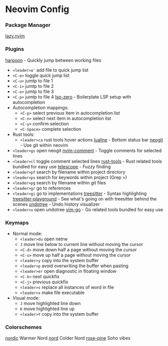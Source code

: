 # Neovim Config

### Package Manager
[lazy.nvim](https://github.com/folke/lazy.nvim)

### Plugins
[harpoon](https://github.com/ThePrimeagen/harpoon) - Quickly jump between working files
- `<leader>a'` add file to quick jump list
- `<C-e>` toggle quick jump list
- `<C-u>` jumtp to file 1
- `<C-i>` jumtp to file 2
- `<C-o>` jumtp to file 3
- `<C-p>` jumtp to file 4
[lsp-zero](https://github.com/VonHeikemen/lsp-zero.nvim) - Boilerplate LSP setup with autocompletion
- Autocompletion mappings:
    - `<C-p>` select previous item in autocompletion list
    - `<C-n>` select next item in autocompletion list
    - `<C-y>` confirm selection
    - `<C-Space>` complete selection
- Rust tools:
    - `<leader>ca` rust tools hover actions
[lualine](https://github.com/nvim-lualine/lualine.nvim) - Bottom status bar
[neogit](https://github.com/NeogitOrg/neogit) - Use git within neovim
- `<leader>gs` open neogit
[nvim-comment](https://github.com/terrortylor/nvim-comment) - Toggle comments for selected lines
- `<leader>cl` toggle comment selected lines
[rust-tools](https://github.com/simrat39/rust-tools.nvim) - Rust related tools bundled for easy use
[telescope](https://github.com/nvim-telescope/telescope.nvim) - Fuzzy finding
- `<leader>pf` search by filename within project directory
- `<leader>ps` search for keywords within project (Grep >)
- `<leader>pg` search by filename within git files
- `<leader>gr` go to references
- `<leader>gi` go to implementations
[treesitter](https://github.com/nvim-treesitter/nvim-treesitter) - Syntax highlighting
[treesitter-playground](https://github.com/nvim-treesitter/playground) - See what's going on with treesitter behind the scenes
[undotree](https://github.com/mbbill/undotree) - Undo history visualizer
- `<leader>u` open undotree
[vim-go](https://github.com/fatih/vim-go) - Go related tools bundled for easy use


### Keymaps
- Normal mode:
    - `<leader>du` open netrw
    - `J` move line below to current line without moving the cursor
    - `<C-d>` move down half a page without moving the cursor
    - `<C-u>` move up half a page without moving the cursor
    - `<leader>y` copy into the system buffer 
    - `<leader>p` avoid overwriting the buffer when pasting
    - `<leader>er` open diagnostic in floating window
    - `<C-k>` next quickfix
    - `<C-j>` previous quickfix
    - `<leader>s` replace all instances of word in file
    - `<leader>x` make file executable
- Visual mode:
    - `J` move highlighted line down
    - `K` move highlighted line up
    - `<leader>Y` copy into the system buffer


### Colorschemes
[nordic](https://github.com/AlexvZyl/nordic.nvim) Warmer Nord
[nord](https://github.com/shaunsingh/nord.nvim) Colder Nord
[rose-pine](https://github.com/rose-pine/neovim) Soho vibes


